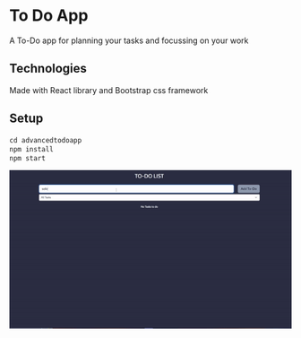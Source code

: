 # To Do App
A To-Do app for planning your tasks and focussing on your work

## Technologies 
Made with React library and Bootstrap css framework

## Setup
```
cd advancedtodoapp
npm install
npm start
```

![](https://github.com/emrekizil/advancedtodoapp/blob/master/image/preview.gif.gif)
